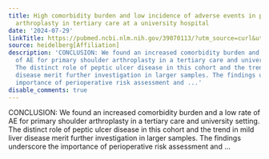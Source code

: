 ```yaml
---
title: High comorbidity burden and low incidence of adverse events in primary shoulder
  arthroplasty in tertiary care at a university hospital
date: '2024-07-29'
linkTitle: https://pubmed.ncbi.nlm.nih.gov/39070113/?utm_source=curl&utm_medium=rss&utm_campaign=pubmed-2&utm_content=1FakS-2QOkCT8HsMOQP1bCRQ4YzyumYOmxmF0moLsQ3dFB1E9V&fc=20220326224207&ff=20240729181610&v=2.18.0.post9+e462414
source: heidelberg[Affiliation]
description: 'CONCLUSION: We found an increased comorbidity burden and a low rate
  of AE for primary shoulder arthroplasty in a tertiary care and university setting.
  The distinct role of peptic ulcer disease in this cohort and the trend in mild liver
  disease merit further investigation in larger samples. The findings underscore the
  importance of perioperative risk assessment and ...'
disable_comments: true
---
```

CONCLUSION: We found an increased comorbidity burden and a low rate of AE for primary shoulder arthroplasty in a tertiary care and university setting. The distinct role of peptic ulcer disease in this cohort and the trend in mild liver disease merit further investigation in larger samples. The findings underscore the importance of perioperative risk assessment and ...